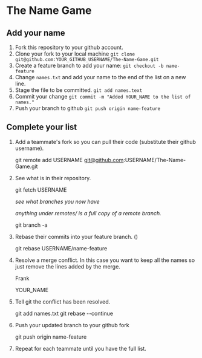 # The Name Game

## Add your name

1. Fork this repository to your github account.
2. Clone your fork to your local machine `git clone git@github.com:YOUR_GITHUB_USERNAME/The-Name-Game.git`
3. Create a feature branch to add your name: `git checkout -b name-feature`
4. Change `names.txt` and add your name to the end of the list on a new line.
5. Stage the file to be committed. `git add names.text`
6. Commit your change `git commit -m "Added YOUR_NAME to the list of names."`
7. Push your branch to github `git push origin name-feature`

## Complete your list

1. Add a teammate's fork so you can pull their code (substitute their github username).

    git remote add USERNAME git@github.com:USERNAME/The-Name-Game.git

2. See what is in their repository.

    git fetch USERNAME

    _see what branches you now have_

    _anything under remotes/ is a full copy of a remote branch._

    git branch -a

3. Rebase their commits into your feature branch. ()

    git rebase USERNAME/name-feature

4. Resolve a merge conflict. In this case you want to keep all the names so just remove the lines added by the merge.

    Frank

    YOUR_NAME

5. Tell git the conflict has been resolved.

    git add names.txt
    git rebase --continue

6. Push your updated branch to your github fork

    git push origin name-feature

7. Repeat for each teammate until you have the full list.